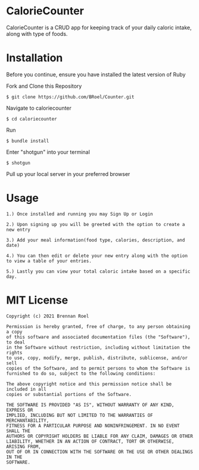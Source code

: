 # CalorieCounter

CalorieCounter is a CRUD app for keeping track of your daily caloric intake, along with type of foods.

# Installation

Before you continue, ensure you have installed the latest version of Ruby

Fork and Clone this Repository
```
$ git clone https://github.com/BRoel/Counter.git
```
Navigate to caloriecounter
```
$ cd caloriecounter
```
Run
```
$ bundle install
```
Enter "shotgun" into your terminal
```
$ shotgun
```
Pull up your local server in your preferred browser

# Usage
```
1.) Once installed and running you may Sign Up or Login
```
```
2.) Upon signing up you will be greeted with the option to create a new entry
```
```
3.) Add your meal information(food type, calories, description, and date)
```
```
4.) You can then edit or delete your new entry along with the option to view a table of your entries.
```
```
5.) Lastly you can view your total caloric intake based on a specific day.
```
# MIT License
```
Copyright (c) 2021 Brennan Roel

Permission is hereby granted, free of charge, to any person obtaining a copy
of this software and associated documentation files (the "Software"), to deal
in the Software without restriction, including without limitation the rights
to use, copy, modify, merge, publish, distribute, sublicense, and/or sell
copies of the Software, and to permit persons to whom the Software is
furnished to do so, subject to the following conditions:

The above copyright notice and this permission notice shall be included in all
copies or substantial portions of the Software.

THE SOFTWARE IS PROVIDED "AS IS", WITHOUT WARRANTY OF ANY KIND, EXPRESS OR
IMPLIED, INCLUDING BUT NOT LIMITED TO THE WARRANTIES OF MERCHANTABILITY,
FITNESS FOR A PARTICULAR PURPOSE AND NONINFRINGEMENT. IN NO EVENT SHALL THE
AUTHORS OR COPYRIGHT HOLDERS BE LIABLE FOR ANY CLAIM, DAMAGES OR OTHER
LIABILITY, WHETHER IN AN ACTION OF CONTRACT, TORT OR OTHERWISE, ARISING FROM,
OUT OF OR IN CONNECTION WITH THE SOFTWARE OR THE USE OR OTHER DEALINGS IN THE
SOFTWARE.
```
